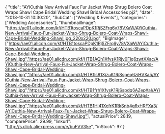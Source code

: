 {
	"title": "AYiCuthia New Arrival Faux Fur Jacket Wrap Shrug Bolero Coat Wraps Shawl Cape Bridal Wedding Shawl Bridal Accessories pj2",
	"date": "2018-10-31 10:30:20",
	"SubCat": ["Wedding & Events"],
	"categories": ["Wedding Accessories"],
	"thumbnailImage": "https://ae01.alicdn.com/kf/HTB1toscaPDpK1RjSZFrq6y78VXaW/AYiCuthia-New-Arrival-Faux-Fur-Jacket-Wrap-Shrug-Bolero-Coat-Wraps-Shawl-Cape-Bridal-Wedding-Shawl.jpg_220x220.jpg",
	"BigImage": ["https://ae01.alicdn.com/kf/HTB1toscaPDpK1RjSZFrq6y78VXaW/AYiCuthia-New-Arrival-Faux-Fur-Jacket-Wrap-Shrug-Bolero-Coat-Wraps-Shawl-Cape-Bridal-Wedding-Shawl.jpg","https://ae01.alicdn.com/kf/HTB1AQh1XfvsK1Rjy0Fiq6zwtXXac/AYiCuthia-New-Arrival-Faux-Fur-Jacket-Wrap-Shrug-Bolero-Coat-Wraps-Shawl-Cape-Bridal-Wedding-Shawl.jpg","https://ae01.alicdn.com/kf/HTB1ls81XjzuK1RjSspeq6ziHVXa5/AYiCuthia-New-Arrival-Faux-Fur-Jacket-Wrap-Shrug-Bolero-Coat-Wraps-Shawl-Cape-Bridal-Wedding-Shawl.jpg","https://ae01.alicdn.com/kf/HTB1frh1XfvsK1RjSspdq6AZepXaI/AYiCuthia-New-Arrival-Faux-Fur-Jacket-Wrap-Shrug-Bolero-Coat-Wraps-Shawl-Cape-Bridal-Wedding-Shawl.jpg","https://ae01.alicdn.com/kf/HTB1Hi41XcfrK1RkSnb4q6xHRFXa3/AYiCuthia-New-Arrival-Faux-Fur-Jacket-Wrap-Shrug-Bolero-Coat-Wraps-Shawl-Cape-Bridal-Wedding-Shawl.jpg"],
	"actualPrice": 28.19,
	"comparePrice": 29.99,
	"linkurl": "http://s.click.aliexpress.com/e/buFVV35e",
	"inStock": 97
}
